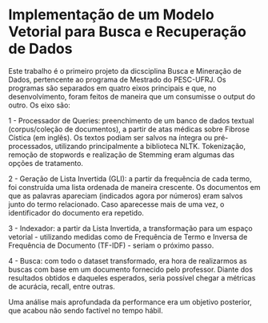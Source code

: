 # Implementação de um Modelo Vetorial para Busca e Recuperação de Dados

Este trabalho é o primeiro projeto da dicsciplina Busca e Mineração de Dados, pertencente ao programa de Mestrado do PESC-UFRJ. 
Os programas são separados em quatro eixos principais e que, no desenvolvimento, foram feitos de maneira que um consumisse o output do outro. Os eixo são:

1 - Processador de Queries: preenchimento de um banco de dados textual (corpus/coleção de documentos), a partir de atas médicas sobre Fibrose Cística (em inglês). Os textos podiam ser salvos na íntegra ou pré-processados, utilizando 
principalmente a biblioteca NLTK. Tokenização, remoção de stopwords e realização de Stemming eram algumas das opções de tratamento.

2 - Geração de Lista Invertida (GLI): a partir da frequência de cada termo, foi construída uma lista ordenada de maneira crescente. Os documentos em que as palavras apareciam (indicados agora por números) eram salvos
junto do termo relacionado. Caso aparecesse mais de uma vez, o identificador do documento era repetido.

3 - Indexador: a partir da Lista Invertida, a transformação para um espaço vetorial - utilizando medidas como de Frequência de Termo e Inversa de Frequência de Documento (TF-IDF) - seriam o próximo passo.

4 - Busca: com todo o dataset transformado, era hora de realizarmos as buscas com base em um documento fornecido pelo professor. Diante dos resultados obtidos e daqueles esperados, seria possível chegar a métricas de acurácia, recall, entre outras.

Uma análise mais aprofundada da performance era um objetivo posterior, que acabou não sendo factível no tempo hábil.


